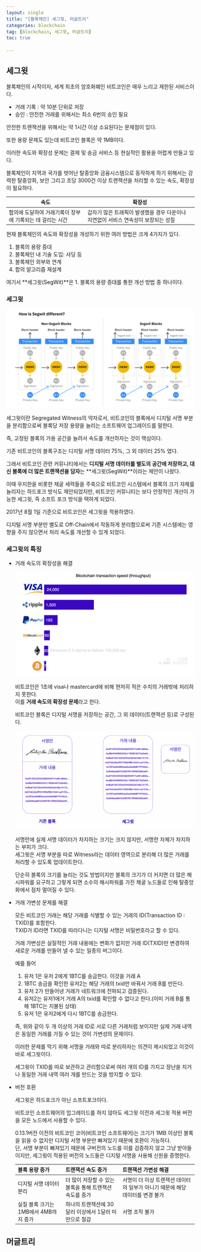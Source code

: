 ```yaml
---
layout: single
title: "[블록체인] 세그윗, 머글트리"
categories: blockchain
tag: [blockchain, 세그윗, 머글트리]
toc: true

---
```


## 세그윗

블록체인의 시작이자, 세계 최초의 암호화폐인 비트코인은 매우 느리고 제한된 서비스이다.

- 거래 기록 : 약 10분 단위로 저장
- 승인 : 안전한 거래를 위해서는 최소 6번의 승인 필요

안전한 트랜잭션을 위해서는 약 1시간 이상 소요된다는 문제점이 있다.

또한 용량 문제도 있는데 비트코인 블록은 약 1MB이다.

이러한 속도와 확장성 문제는 결제 및 송금 서비스 등 현실적인 활용을 어렵게 만들고 있다.

블록체인이 지역과 국가를 벗어난 탈중앙화 금융시스템으로 동작하게 하기 위해서는 강력한 탈중앙화, 보안 그리고 초당 3000건 이상 트랜잭션을 처리할 수 있는 속도, 확장성이 필요하다.

| 속도                                                      | 확장성                                                       |
| --------------------------------------------------------- | ------------------------------------------------------------ |
| 합의에 도달하여 거래기록이 장부에 기록되는 데 걸리는 시간 | 갑자기 많은 트래픽이 발생했을 경우 다운이나 지연없이 서비스 연속성이 보장되는 성질 |

현재 블록체인의 속도와 확장성을 개성하기 위한 여러 방법은 크게 4가지가 있다.

1. 블록의 용량 증대
2. 블록체인 내 기술 도입: 샤딩 등
3. 블록체인 외부와 연계
4. 합의 알고리즘 재설계

여기서 **세그윗(SegWit)**은 1. 블록의 용량 증대를 통한 개선 방법 중 하나이다.

### 세그윗

<img src="../images/2022-08-25-blockchain_7th/image-20220825134709686.png" alt="image-20220825134709686" style="zoom: 50%;" />

세그윗이란 Segregated Witness의 약자로서, 비트코인의 블록에서 디지털 서명 부분을 분리함으로써 블록당 저장 용량을 늘리는 소프트웨어 업그레이드를 말한다.

즉, 고정된 블록의 가용 공간을 늘려서 속도를 개선하자는 것이 핵심이다.

기존 비트코인의 블록구조는 디지털 서명 데이터 75%, 그 외 데이터 25% 였다.

그래서 비트코인 관련 커뮤니티에서는 **디지털 서명 데이터를 별도의 공간에 저장하고, 대신 블록에 더 많은 트랜잭션을 담자**는 **세그윗(SegWit)**이라는 제안이 나왔다.

이때 우지한을 비롯한 채굴 세력들을 주축으로 비트코인 시스템에서 블록의 크기 자체를 늘리자는 하드포크 방식도 제안되었지만, 비트코인 커뮤니티는 보다 안정적인 개선이 가능한 세그윗, 즉 소프트 포크 방식을 택하게 되었다.

2017년 8월 1일 기준으로 비트코인은 세그윗을 적용하였다.

디지털 서명 부분만 별도로 Off-Chain에서 작동하게 분리함으로써 기존 시스템에는 영향을 주지 않으면서 처리 속도를 개선할 수 있게 되었다.

### 세그윗의 특징

- 거래 속도의 확장성을 해결

  <img src="../images/2022-08-25-blockchain_7th/image-20220825135431513.png" alt="image-20220825135431513" style="zoom: 50%;" />

  비트코인은 1초에 visa나 mastercard에 비해 현저히 적은 수치의 거래밖에 처리하지 못한다.  
  이를 **거래 속도의 확장성 문제**라고 한다.

  비트코인 블록은 디지털 서명을 저장하는 공간, 그 외 데이터(트랜잭션 등)로 구성된다.

  <img src="../images/2022-08-25-blockchain_7th/image-20220825135629378.png" alt="image-20220825135629378" style="zoom:50%;" />

  서명란에 실제 서명 데이터가 차지하는 크기는 크지 않지만, 서명란 자체가 차지하는 부피가 크다.  
  세그윗은 서명 부분을 따로 Witness라는 데이터 영역으로 분리해 더 많은 거래를 처리할 수 있도록 업데이트한다.

  단순히 블록의 크기를 늘리는 것도 방법이지만 블록의 크기가 더 커지면 더 많은 해시파워를 요구하고 그렇게 되면 소수의 해시파워를 가진 채굴 노드들로 인해 탈중앙화에서 점차 멀어질 수 있다.

- 거래 가변성 문제를 해결

  모든 비트코인 거래는 해당 거래를 식별할 수 있는 거래의 ID(Transaction ID : TXID)를 포함한다.  
  TXID가 ID라면 TXID를 따라다니는 디지털 서명은 비밀번호라고 할 수 있다.

  거래 가변성은 실질적인 거래 내용에는 변화가 없지만 거래 ID(TXID)만 변경하여 새로운 거래를 만들어 낼 수 있는 일종의 버그이다.

  예를 들어

  1. 유저 1은 유저 2에게 1BTC를 송금한다. 이것을 거래 A
  2. 1BTC 송금을 확인한 유저2는 해당 거래의 txid만 바꿔서 거래 B를 만든다.
  3. 유저 2가 만들어낸 거래가 네트워크에 전파되고 검증된다.
  4. 유저2는 유저1에거 거래 A의 txid를 확인할 수 없다고 한다.(이미 거래 B를 통해 1BTC는 지불된 상태)
  5. 유저 1은 유저2에게 다시 1BTC를 송금한다.

  즉, 위와 같이 두 개 이상의 거래 ID로 서로 다른 거래처럼 보이지만 실제 거래 내역은 동일한 거래를 가질 수 있는 것이 가변성의 문제이다.

  이러한 문제를 막기 위해 서명을 거래와 따로 분리하자는 의견이 제시되었고 이것이 바로 세그윗이다.

  세그윗이 TXID를 따로 보관하고 관리함으로써 여러 개의 ID를 가지고 장난을 치거나 동일한 거래 내역 여러 개를 만드는 것을 방지할 수 있다.

- 버전 호환

  세그윗은 하드포크가 아닌 소프트포크이다.

  비트코인 소프트웨어의 업그레이드를 하지 않아도 세그윗 이전과 세그윗 적용 버전을 모든 노드에서 사용할 수 있다.

  0.13.1버전 이전의 비트코인 코어(비트코인 소프트웨어)는 크기가 1MB 이상인 블록을 읽을 수 없지만 디지털 서명 부분만 빠져있기 때문에 호환이 가능하다.  
  단, 서명 부분이 빠져있기 때문에 구버전의 노드를 이를 검증하지 않고 그냥 받아들이지만, 세그윗이 적용된 버전의 노드들은 디지털 서명을 사용해 신원을 증명한다.

  | 블록 용량 증가                        | 트랜잭션 속도 증가                                      | 트랜잭션 가변성 해결                                         |
  | ------------------------------------- | ------------------------------------------------------- | ------------------------------------------------------------ |
  | 디지털 서명 데이터 분리               | 더 많이 저장할 수 있는 블록을 통해 트랜잭션 속도를 증가 | 서명이 더 이상 트랜잭션 데이터의 일부가 아니기 때문에 해당 데이터를 변경 불가 |
  | 실질 블록 크기는 1MB에서 4MB까지 증가 | 하나의 트랜잭션에 30달러 이상에서 1달러 미만으로 절감   | 서명 조작 불가                                               |

  

## 머글트리
